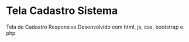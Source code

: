 # Tela Cadastro Sistema
 Tela de Cadastro Responsive Desenvolvido com html, js, css, bootstrap e php
